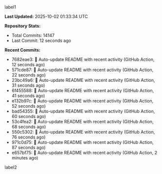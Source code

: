 
label1 
<!-- ACTIVITY_START -->
**Last Updated:** 2025-10-02 01:33:34 UTC

**Repository Stats:**
- Total Commits: 14147
- Last Commit: 12 seconds ago

**Recent Commits:**
- 7682eae3: 🤖 Auto-update README with recent activity (GitHub Action, 12 seconds ago)
- 571cde87: 🤖 Auto-update README with recent activity (GitHub Action, 22 seconds ago)
- 23bc49a6: 🤖 Auto-update README with recent activity (GitHub Action, 31 seconds ago)
- 6f455588: 🤖 Auto-update README with recent activity (GitHub Action, 41 seconds ago)
- e132b97c: 🤖 Auto-update README with recent activity (GitHub Action, 52 seconds ago)
- bad54355: 🤖 Auto-update README with recent activity (GitHub Action, 60 seconds ago)
- 53c4fea2: 🤖 Auto-update README with recent activity (GitHub Action, 68 seconds ago)
- 550c5302: 🤖 Auto-update README with recent activity (GitHub Action, 76 seconds ago)
- 971c0d75: 🤖 Auto-update README with recent activity (GitHub Action, 87 seconds ago)
- e657bf75: 🤖 Auto-update README with recent activity (GitHub Action, 2 minutes ago)
<!-- ACTIVITY_END -->

label2
